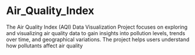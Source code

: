 # Air_Quality_Index
The Air Quality Index (AQI) Data Visualization Project focuses on exploring and visualizing air quality data to gain insights into pollution levels, trends over time, and geographical variations. The project helps users understand how pollutants affect air quality
